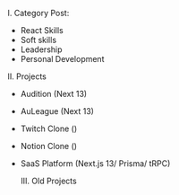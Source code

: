 <!-- Document about this Project -->

I. Category Post:

- React Skills
- Soft skills
- Leadership
- Personal Development

II. Projects

- Audition (Next 13)
- AuLeague (Next 13)

- Twitch Clone ()
- Notion Clone ()

- SaaS Platform (Next.js 13/ Prisma/ tRPC)

  III. Old Projects
